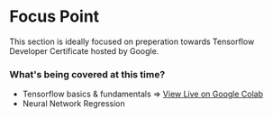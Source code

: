 # Focus Point
This section is ideally focused on preperation towards Tensorflow Developer Certificate hosted by Google.

### What's being covered at this time?
* Tensorflow basics & fundamentals => [View Live on Google Colab](https://colab.research.google.com/drive/1tPd5p1LeiCUAuB9refsCBlD3esluTyIq?usp=sharing)
* Neural Network Regression
